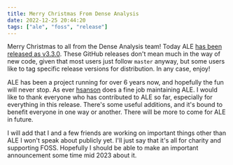 ```yaml
---
title: Merry Christmas From Dense Analysis
date: 2022-12-25 20:44:20
tags: ["ale", "foss", "release"]
---
```


Merry Christmas to all from the Dense Analysis team! Today ALE [has been
released as v3.3.0](https://github.com/dense-analysis/ale/releases/tag/v3.3.0).
These GitHub releases don't mean much in the way of new code, given that most
users just follow `master` anyway, but some users like to tag specific release
versions for distribution. In any case, enjoy!

ALE has been a project running for over 6 years now, and hopefully the fun will
never stop. As ever [hsanson](https://github.com/hsanson) does a fine job
maintaining ALE. I would like to thank everyone who has contributed to ALE so
far, especially for everything in this release. There's some useful additions,
and it's bound to benefit everyone in one way or another. There will be more to
come for ALE in future.

I will add that I and a few friends are working on important things other than
ALE I won't speak about publicly yet. I'll just say that it's all for charity
and supporting FOSS. Hopefully I should be able to make an important
announcement some time mid 2023 about it.
